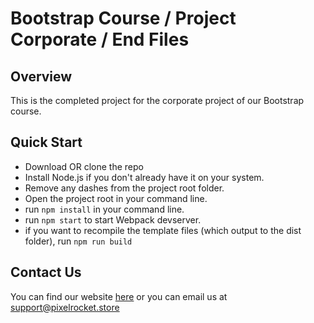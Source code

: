 # Bootstrap Course / Project Corporate / End Files

## Overview
This is the completed project for the corporate project of our Bootstrap course.

## Quick Start
- Download OR clone the repo
- Install Node.js if you don't already have it on your system.
- Remove any dashes from the project root folder.
- Open the project root in your command line.
- run `npm install` in your command line.
- run `npm start` to start Webpack devserver.
- if you want to recompile the template files (which output to the dist folder), run `npm run build`

## Contact Us
You can find our website [here](https://www.pixelrocket.store) or you can email us at support@pixelrocket.store